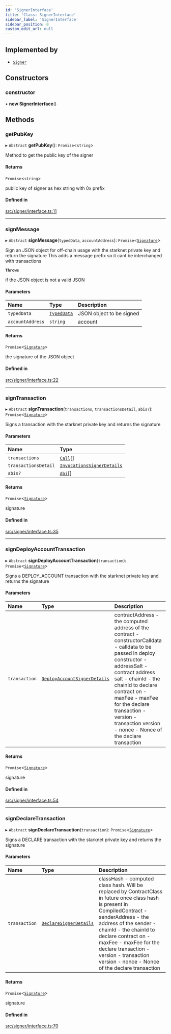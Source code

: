```yaml
---
id: 'SignerInterface'
title: 'Class: SignerInterface'
sidebar_label: 'SignerInterface'
sidebar_position: 0
custom_edit_url: null
---
```


## Implemented by

- [`Signer`](Signer.md)

## Constructors

### constructor

• **new SignerInterface**()

## Methods

### getPubKey

▸ `Abstract` **getPubKey**(): `Promise`<`string`\>

Method to get the public key of the signer

#### Returns

`Promise`<`string`\>

public key of signer as hex string with 0x prefix

#### Defined in

[src/signer/interface.ts:11](https://github.com/0xs34n/starknet.js/blob/v5.5.0/src/signer/interface.ts#L11)

---

### signMessage

▸ `Abstract` **signMessage**(`typedData`, `accountAddress`): `Promise`<[`Signature`](../modules.md#signature)\>

Sign an JSON object for off-chain usage with the starknet private key and return the signature
This adds a message prefix so it cant be interchanged with transactions

**`Throws`**

if the JSON object is not a valid JSON

#### Parameters

| Name             | Type                                                | Description              |
| :--------------- | :-------------------------------------------------- | :----------------------- |
| `typedData`      | [`TypedData`](../interfaces/typedData.TypedData.md) | JSON object to be signed |
| `accountAddress` | `string`                                            | account                  |

#### Returns

`Promise`<[`Signature`](../modules.md#signature)\>

the signature of the JSON object

#### Defined in

[src/signer/interface.ts:22](https://github.com/0xs34n/starknet.js/blob/v5.5.0/src/signer/interface.ts#L22)

---

### signTransaction

▸ `Abstract` **signTransaction**(`transactions`, `transactionsDetail`, `abis?`): `Promise`<[`Signature`](../modules.md#signature)\>

Signs a transaction with the starknet private key and returns the signature

#### Parameters

| Name                 | Type                                                                    |
| :------------------- | :---------------------------------------------------------------------- |
| `transactions`       | [`Call`](../modules.md#call)[]                                          |
| `transactionsDetail` | [`InvocationsSignerDetails`](../interfaces/InvocationsSignerDetails.md) |
| `abis?`              | [`Abi`](../modules.md#abi)[]                                            |

#### Returns

`Promise`<[`Signature`](../modules.md#signature)\>

signature

#### Defined in

[src/signer/interface.ts:35](https://github.com/0xs34n/starknet.js/blob/v5.5.0/src/signer/interface.ts#L35)

---

### signDeployAccountTransaction

▸ `Abstract` **signDeployAccountTransaction**(`transaction`): `Promise`<[`Signature`](../modules.md#signature)\>

Signs a DEPLOY_ACCOUNT transaction with the starknet private key and returns the signature

#### Parameters

| Name          | Type                                                                     | Description                                                                                                                                                                                                                                                                                                                              |
| :------------ | :----------------------------------------------------------------------- | :--------------------------------------------------------------------------------------------------------------------------------------------------------------------------------------------------------------------------------------------------------------------------------------------------------------------------------------- |
| `transaction` | [`DeployAccountSignerDetails`](../modules.md#deployaccountsignerdetails) | contractAddress - the computed address of the contract - constructorCalldata - calldata to be passed in deploy constructor - addressSalt - contract address salt - chainId - the chainId to declare contract on - maxFee - maxFee for the declare transaction - version - transaction version - nonce - Nonce of the declare transaction |

#### Returns

`Promise`<[`Signature`](../modules.md#signature)\>

signature

#### Defined in

[src/signer/interface.ts:54](https://github.com/0xs34n/starknet.js/blob/v5.5.0/src/signer/interface.ts#L54)

---

### signDeclareTransaction

▸ `Abstract` **signDeclareTransaction**(`transaction`): `Promise`<[`Signature`](../modules.md#signature)\>

Signs a DECLARE transaction with the starknet private key and returns the signature

#### Parameters

| Name          | Type                                                            | Description                                                                                                                                                                                                                                                                                                                                     |
| :------------ | :-------------------------------------------------------------- | :---------------------------------------------------------------------------------------------------------------------------------------------------------------------------------------------------------------------------------------------------------------------------------------------------------------------------------------------- |
| `transaction` | [`DeclareSignerDetails`](../interfaces/DeclareSignerDetails.md) | classHash - computed class hash. Will be replaced by ContractClass in future once class hash is present in CompiledContract - senderAddress - the address of the sender - chainId - the chainId to declare contract on - maxFee - maxFee for the declare transaction - version - transaction version - nonce - Nonce of the declare transaction |

#### Returns

`Promise`<[`Signature`](../modules.md#signature)\>

signature

#### Defined in

[src/signer/interface.ts:70](https://github.com/0xs34n/starknet.js/blob/v5.5.0/src/signer/interface.ts#L70)
